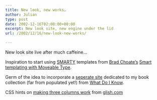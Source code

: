 ```yaml
---
title: New look, new works…
author: Julian
type: post
date: 2002-12-16T02:00:00+00:00
excerpt: New look site, new engine under the lid
url: /2002/12/16/new-look-new-works/

---
```

New look site live after much caffeine&#8230;
  
Inspiration to start using [SMARTY][1] templates from [Brad Choate&#8217;s][2] [Smart templating with Moveable Type][3].
  
Germ of the idea to incorporate a [seperate site][4] dedicated to my book collection (far from populated yet!) from [What Do I Know][5].
  
CSS hints on [making three columns work][6] from [glish.com][7]

 [1]: http://smarty.php.net/
 [2]: http://www.bradchoate.com/
 [3]: http://www.bradchoate.com/past/001041.php
 [4]: https://www.synesthesia.co.uk/library/
 [5]: http://whatdoiknow.org/
 [6]: http://glish.com/css/7.asp
 [7]: http://glish.com/css/